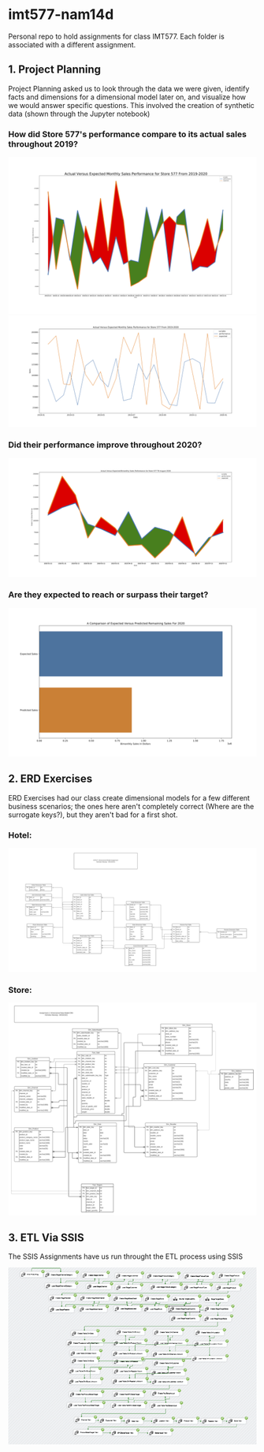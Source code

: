 # imt577-nam14d
Personal repo to hold assignments for class IMT577. Each folder is associated with a different assignment.

## 1. Project Planning

Project Planning asked us to look through the data we were given, identify facts and dimensions for a dimensional model later on, and visualize how we would answer specific questions. This involved the creation of synthetic data (shown through the Jupyter notebook)

### How did Store 577's performance compare to its actual sales throughout 2019?
![alt text][perf_metric1]
![alt text][perf_metric2]

[perf_metric1]:/projectPlanning/store_577_sales_performance_metric_2.png
[perf_metric2]:/projectPlanning/store577_salesperformance_vs_metric.png
 


### Did their performance improve throughout 2020?
![alt text][perf2020]

[perf2020]:/projectPlanning/store_577_store_sales_2020_line.png

### Are they expected to reach or surpass their target?
![alt text][target]

[target]:/projectPlanning/store_577_miss_annual_target.png

## 2. ERD Exercises

ERD Exercises had our class create dimensional models for a few different business scenarios; the ones here aren't completely correct (Where are the surrogate keys?), but they aren't bad for a first shot.

### Hotel:
![alt text][hotel]

[hotel]:/erdExercises/DimensionalModelExercise.png


### Store:
![alt text][store]

[store]:/erdExercises/Store_ERD.png

## 3. ETL Via SSIS

The SSIS Assignments have us run throught the ETL process using SSIS

![alt_text][ssis]

[ssis]:/imt577_lazarus_git/ssis_fin.PNG
